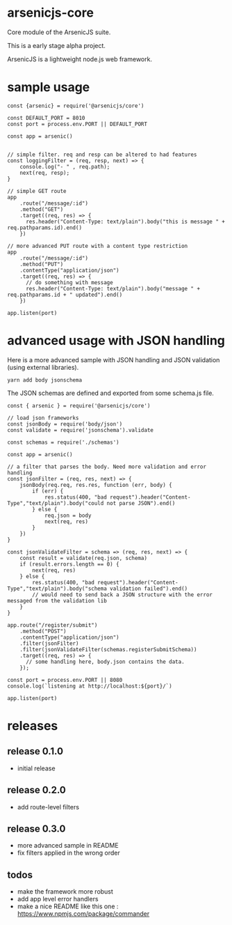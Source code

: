 # arsenicjs-core

Core module of the ArsenicJS suite.

This is a early stage alpha project.

ArsenicJS is a lightweight node.js web framework.


# sample usage

```
const {arsenic} = require('@arsenicjs/core')

const DEFAULT_PORT = 8010
const port = process.env.PORT || DEFAULT_PORT

const app = arsenic()


// simple filter. req and resp can be altered to had features
const loggingFilter = (req, resp, next) => {
    console.log("- " , req.path);
    next(req, resp);
}

// simple GET route
app
    .route("/message/:id")
    .method("GET")
    .target((req, res) => { 
      res.header("Content-Type: text/plain").body("this is message " + req.pathparams.id).end()
    })

// more advanced PUT route with a content type restriction
app
    .route("/message/:id")
    .method("PUT")
    .contentType("application/json")
    .target((req, res) => { 
      // do something with message
      res.header("Content-Type: text/plain").body("message " + req.pathparams.id + " updated").end()
    })

app.listen(port)
```

# advanced usage with JSON handling

Here is a more advanced sample with JSON handling and JSON validation (using external libraries).

```
yarn add body jsonschema
```

The JSON schemas are defined and exported from some schema.js file.

```
const { arsenic } = require('@arsenicjs/core')

// load json frameworks
const jsonBody = require('body/json')
const validate = require('jsonschema').validate

const schemas = require('./schemas')

const app = arsenic()

// a filter that parses the body. Need more validation and error handling
const jsonFilter = (req, res, next) => {
    jsonBody(req.req, res.res, function (err, body) {
        if (err) {
            res.status(400, "bad request").header("Content-Type","text/plain").body("could not parse JSON").end()
        } else {
            req.json = body
            next(req, res)
        }
    })
}

const jsonValidateFilter = schema => (req, res, next) => {
    const result = validate(req.json, schema)
    if (result.errors.length == 0) {
        next(req, res)
    } else {
        res.status(400, "bad request").header("Content-Type","text/plain").body("schema validation failed").end()
        // would need to send back a JSON structure with the error messaged from the validation lib
    }
}

app.route("/register/submit")
    .method("POST")
    .contentType("application/json")
    .filter(jsonFilter)
    .filter(jsonValidateFilter(schemas.registerSubmitSchema))
    .target((req, res) => {
      // some handling here, body.json contains the data.
    });

const port = process.env.PORT || 8080
console.log(`listening at http://localhost:${port}/`)

app.listen(port)    
```




# releases

## release 0.1.0

- initial release

## release 0.2.0

- add route-level filters

## release 0.3.0

- more advanced sample in README
- fix filters applied in the wrong order

## todos

- make the framework more robust
- add app level error handlers
- make a nice README like this one : https://www.npmjs.com/package/commander

